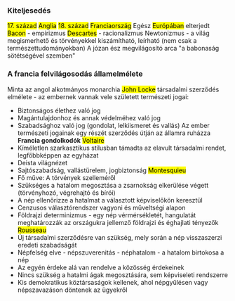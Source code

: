 ### Kiteljesedés
<mark class="hltr-orange">17. század</mark> <mark class="hltr-green">Anglia</mark>
<mark class="hltr-orange">18. század</mark> <mark class="hltr-green">Franciaország</mark>
Egész <mark class="hltr-green">Európában</mark> elterjedt
<mark class="hltr-cyan">Bacon</mark> - empirizmus
<mark class="hltr-cyan">Descartes</mark> - racionalizmus
Newtonizmus - a világ megismerhető és törvényekkel kiszámítható, leírható
(nem csak a természettudományokban)
A józan ész megvilágosító arca  "a babonaság sötétségével szemben"
### A francia felvilágosodás államelmélete
Minta az angol alkotmányos monarchia
<mark class="hltr-cyan">John Locke</mark> társadalmi szerződés elmélete - az embernek vannak vele született természeti jogai:
- Biztonságos élethez való jog
- Magántulajdonhoz és annak védelméhez való jog
- Szabadsághoz való jog (gondolat, lelkiismeret és vallás)
Az ember természeti jogainak egy részét szerződés útján az államra ruházza
**Francia gondolkodók**
<mark class="hltr-cyan">Voltaire</mark>
- Kíméletlen szarkasztikus stílusban támadta az elavult társadalmi rendet, legfőbbképpen az egyházat
- Deista világnézet
- Sajtószabadság, vallástürelem, jogbiztonság
<mark class="hltr-cyan">Montesquieu</mark>
- Fő műve: A törvények szelleméről
- Szükséges a hatalom megosztása a zsarnokság elkerülése végett (törvényhozó, végrehajtó és bírói)
- A nép ellenőrizze a hatalmat a választott képviselőkön keresztül
- Cenzusos választórendszer vagyoni és műveltségi alapon
- Földrajzi determinizmus - egy nép vérmérsékletét, hangulatát meghatározzák az országukra jellemző földrajzi és éghajlati tényezők
<mark class="hltr-cyan">Rousseau</mark>
- Új társadalmi szerződésre van szükség, mely során a nép visszaszerzi eredeti szabadságát
- Népfelség elve - népszuverenitás - néphatalom - a hatalom birtokosa a nép
- Az egyén érdeke alá van rendelve a közösség érdekeinek
- Nincs szükség a hatalmi ágak megosztására, sem képviseleti rendszerre
- Kis demokratikus köztársaságok kellenek, ahol népgyűlésen vagy népszavazáson döntenek az ügyekről